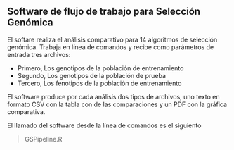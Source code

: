 ## Software de flujo de trabajo para Selección Genómica
El softare realiza el análisis comparativo para 14 algoritmos de selección genómica. Trabaja en línea de comandos y recibe como parámetros de entrada tres archivos:
- Primero, Los genotipos de la población de entrenamiento
- Segundo, Los genotipos de la población de prueba
- Tercero, Los fenotipos de la población de entrenamiento

El software produce por cada análisis dos tipos de archivos, uno texto en formato CSV con la tabla con de las comparaciones y un PDF con la gráfica comparativa.

El llamado del software desde la línea de comandos es el siguiento

> GSPipeline.R <Training genotype> <Testing genotype> <Training phenotype>
